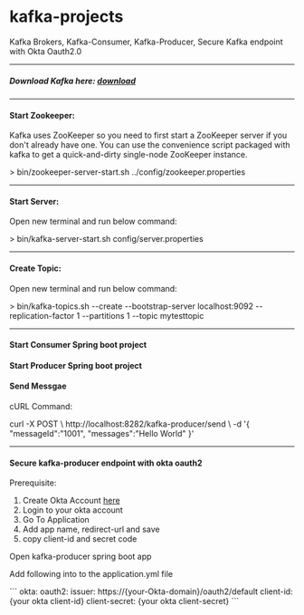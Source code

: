 # kafka-projects
Kafka Brokers, Kafka-Consumer, Kafka-Producer, Secure Kafka endpoint with Okta Oauth2.0
<hr/>
<h5> Download Kafka here: <a href="https://kafka.apache.org/downloads">download</a></h5>
<hr/>
<h4> Start Zookeeper:</h4>
<p>Kafka uses ZooKeeper so you need to first start a ZooKeeper server if you don't already have one. You can use the convenience script packaged with kafka to get a quick-and-dirty single-node ZooKeeper instance.</p>
      <span>
          > bin/zookeeper-server-start.sh ../config/zookeeper.properties
      </span>
<hr/>
<h4> Start Server:</h4>
<p>Open new terminal and run below command:</p>
<span>
      > bin/kafka-server-start.sh config/server.properties
</span>
<hr/>
<h4> Create Topic:</h4>
<p>Open new terminal and run below command:</p>
<span>
      > bin/kafka-topics.sh --create --bootstrap-server localhost:9092 --replication-factor 1 --partitions 1 --topic mytesttopic
</span>
<hr/>
<h4> Start Consumer Spring boot project</h4>
<h4> Start Producer Spring boot project</h4>

<h4> Send Messgae</h4>
<p>cURL Command:</p>
<span>
                        curl -X POST \
                    http://localhost:8282/kafka-producer/send \
                    -d '{
                        "messageId":"1001",
                        "messages":"Hello World"
                  }'
</span>
<hr/>
<h4> Secure kafka-producer endpoint with okta oauth2</h4>
<p>Prerequisite:</p>
<ol>
      <li>Create Okta Account <a href="https://developer.okta.com/signup" >here</a></li>
      <li>Login to your okta account</li>
      <li>Go To Application</li>
      <li>Add app name, redirect-url and save</li>
      <li> copy client-id and secret code</li>
 </ol>
 <p>Open kafka-producer spring boot app</p>
 <p> Add following into to the application.yml file</p>
      ```
            okta:
              oauth2:
                issuer: https://{your-Okta-domain}/oauth2/default
                client-id: {your okta client-id}
                client-secret: {your okta client-secret}
    ```
      
